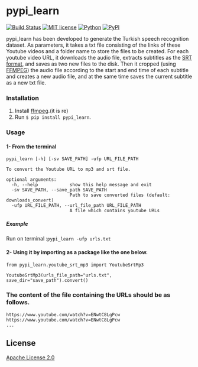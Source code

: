 # pypi_learn

[![Build Status](https://travis-ci.org/danielcliu/youtube-channel-transcript-api.svg?branch=master)](https://travis-ci.com/github/taalaialmasova/pypi_learn)
[![MIT license](http://img.shields.io/badge/license-Apache-brightgreen.svg?style=flat)](https://opensource.org/licenses/Apache-2.0) 
[![Python](https://img.shields.io/pypi/pyversions/pypi_learn.svg?style=plastic)](https://badge.fury.io/py/pypi_learn)
[![PyPI](https://badge.fury.io/py/pypi_learn.svg)](https://badge.fury.io/py/pypi-learn)

pypi_learn has been developed to generate the Turkish speech recognition dataset. As parameters, it takes a txt file consisting of the links of these Youtube videos and a folder name to store the files to be created. For each youtube video URL, it downloads the audio file,  extracts subtitles as the [SRT format](https://en.wikipedia.org/wiki/SubRip), and saves as two new files to the disk. Then it cropped (using [FFMPEG](https://www.ffmpeg.org)) the audio file according to the start and end time of each subtitle and creates a new audio file, and at the same time saves the current subtitle as a new txt file. 


### Installation

1. Install [ffmpeg](https://www.ffmpeg.org/).(it is re)
2. Run `$ pip install pypi_learn`.

### Usage 

#### 1- From the terminal
```$ pypi_learn -h
pypi_learn [-h] [-sv SAVE_PATH] -ufp URL_FILE_PATH

To convert the Youtube URL to mp3 and srt file.

optional arguments:
  -h, --help            show this help message and exit
  -sv SAVE_PATH, --save_path SAVE_PATH
                        Path to save converted files (default: downloads_convert)
  -ufp URL_FILE_PATH, --url_file_path URL_FILE_PATH
                        A file which contains youtube URLs
```

##### Example
 Run on terminal :```pypi_learn -ufp urls.txt```

#### 2- Using it by importing as a package like the one below. 

``` 
from pypi_learn.youtube_srt_mp3 import YoutubeSrtMp3

YoutubeSrtMp3(urls_file_path="urls.txt", save_dir="save_path").convert()
```

### The content of the file containing the URLs should be as follows.

```
https://www.youtube.com/watch?v=ENwtC8LgPcw
https://www.youtube.com/watch?v=ENwtC8LgPcw
...
````

## License

[Apache License 2.0](LICENSE)
